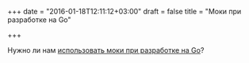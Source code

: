 +++
date = "2016-01-18T12:11:12+03:00"
draft = false
title = "Моки при разработке на Go"

+++

<p>Нужно ли нам <a href="http://www.philosophicalhacker.com/2016/01/13/should-we-use-mocking-libraries-for-go-testing/">использовать моки при разработке на Go</a>?</p>

